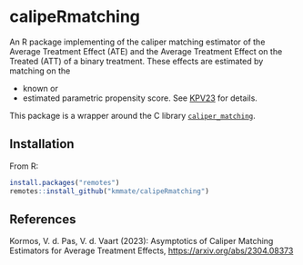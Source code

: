 # calipeRmatching

An R package implementing of the caliper matching estimator of the Average Treatment Effect (ATE) and the Average Treatment Effect on the Treated (ATT) of a binary treatment. These effects are estimated by matching on the
- known or 
- estimated parametric
propensity score. See [KPV23](https://arxiv.org/abs/2304.08373) for details.


This package is a wrapper around the C library [`caliper_matching`](https://github.com/kmmate/caliper_matching).

## Installation

From R:

```R
install.packages("remotes")
remotes::install_github("kmmate/calipeRmatching")
```

## References

Kormos, V. d. Pas, V. d. Vaart (2023): Asymptotics of Caliper Matching Estimators for Average Treatment Effects, https://arxiv.org/abs/2304.08373

